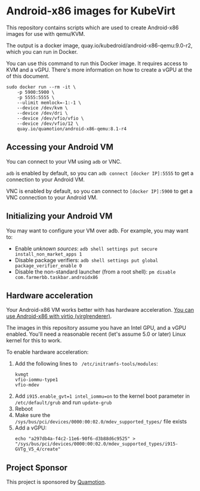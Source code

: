 # Android-x86 images for KubeVirt

This repository contains scripts which are used to create Android-x86 images
for use with qemu/KVM.

The output is a docker image, quay.io/kubedroid/android-x86-qemu:9.0-r2, which
you can run in Docker.

You can use this command to run this Docker image. It requires access to KVM and
a vGPU. There's more information on how to create a vGPU at the of this document.

```
sudo docker run --rm -it \
    -p 5900:5900 \
    -p 5555:5555 \
    --ulimit memlock=-1:-1 \
    --device /dev/kvm \
    --device /dev/dri \
    --device /dev/vfio/vfio \
    --device /dev/vfio/12 \
    quay.io/quamotion/android-x86-qemu:8.1-r4
```

## Accessing your Android VM

You can connect to your VM using `adb` or VNC.

`adb` is enabled by default, so you can `adb connect [docker IP]:5555` to get a connection to your
Android VM.

VNC is enabled by default, so you can connect to `[docker IP]:5900` to get a VNC connection to
your Android VM.

## Initializing your Android VM

You may want to configure your VM over adb. For example, you may want to:

- Enable *unknown sources*: `adb shell settings put secure install_non_market_apps 1`
- Disable package verifiers: `adb shell settings put global package_verifier_enable 0`
- Disable the non-standard launcher (from a root shell): `pm disable com.farmerbb.taskbar.androidx86`

## Hardware acceleration

Your Android-x86 VM works better with has hardware acceleration. [You can use Android-x86 with
virtio (virglrenderer)](https://groups.google.com/forum/#!msg/android-x86/enPcst6oQ_w/8Etr0aEZAAAJ).

The images in this repository assume you have an Intel GPU, and a vGPU enabled. You'll need a reasonable
recent (let's assume 5.0 or later) Linux kernel for this to work.

To enable hardware acceleration:

1. Add the following lines to ` /etc/initramfs-tools/modules`:
   ```
   kvmgt
   vfio-iommu-type1
   vfio-mdev
   ```
2. Add `i915.enable_gvt=1 intel_iommu=on` to the kernel boot parameter in `/etc/default/grub` and run `update-grub`
3. Reboot
4. Make sure the `/sys/bus/pci/devices/0000:00:02.0/mdev_supported_types/` file exists
5. Add a vGPU: 
   ```
   echo "a297db4a-f4c2-11e6-90f6-d3b88d6c9525" > "/sys/bus/pci/devices/0000:00:02.0/mdev_supported_types/i915-GVTg_V5_4/create"
   ```

## Project Sponsor

This project is sponsored by [Quamotion](http://quamotion.mobi).
